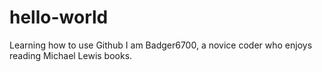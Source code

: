 # hello-world
Learning how to use Github
I am Badger6700, a novice coder who enjoys reading Michael Lewis books. 
